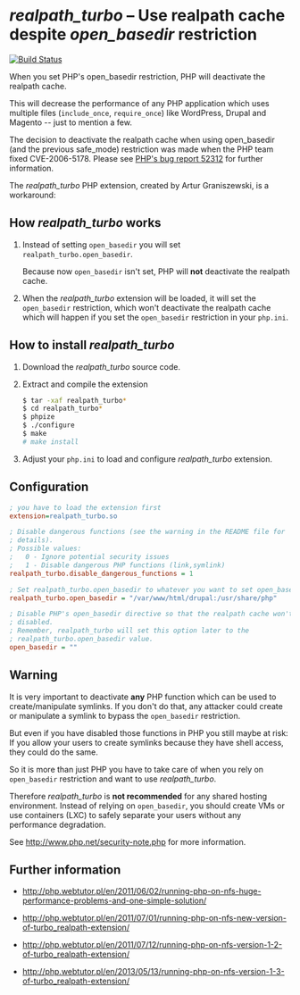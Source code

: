 # *realpath_turbo* – Use realpath cache despite *open_basedir* restriction

[![Build 
Status](https://travis-ci.org/Whissi/realpath_turbo.svg?branch=master)](https://travis-ci.org/Whissi/realpath_turbo)

When you set PHP's open_basedir restriction, PHP will deactivate the
realpath cache.

This will decrease the performance of any PHP application which uses
multiple files (`include_once`, `require_once`) like WordPress,
Drupal and Magento -- just to mention a few.

The decision to deactivate the realpath cache when using open_basedir
(and the previous safe_mode) restriction was made when the PHP team fixed
CVE-2006-5178. Please see [PHP's bug report 52312](https://bugs.php.net/bug.php?id=52312)
for further information.

The *realpath_turbo* PHP extension, created by Artur Graniszewski, is a
workaround:


## How *realpath_turbo* works

1. Instead of setting `open_basedir` you will set
   `realpath_turbo.open_basedir`.

   Because now `open_basedir` isn't set, PHP will **not** deactivate the
   realpath cache.

2. When the *realpath_turbo* extension will be loaded, it will set the
   `open_basedir` restriction, which won't deactivate the realpath cache
   which will happen if you set the `open_basedir` restriction in your
   `php.ini`.


## How to install *realpath_turbo*

1. Download the *realpath_turbo* source code.

2. Extract and compile the extension

   ```sh
   $ tar -xaf realpath_turbo*
   $ cd realpath_turbo*
   $ phpize
   $ ./configure
   $ make
   # make install
   ```

3. Adjust your `php.ini` to load and configure *realpath_turbo* extension.


## Configuration

```ini
; you have to load the extension first
extension=realpath_turbo.so

; Disable dangerous functions (see the warning in the README file for
; details).
; Possible values:
;   0 - Ignore potential security issues
;   1 - Disable dangerous PHP functions (link,symlink)
realpath_turbo.disable_dangerous_functions = 1

; Set realpath_turbo.open_basedir to whatever you want to set open_basedir to
realpath_turbo.open_basedir = "/var/www/html/drupal:/usr/share/php"

; Disable PHP's open_basedir directive so that the realpath cache won't be
; disabled.
; Remember, realpath_turbo will set this option later to the
; realpath_turbo.open_basedir value.
open_basedir = ""
```


## Warning

It is very important to deactivate **any** PHP function which can be used
to create/manipulate symlinks. If you don't do that, any attacker could
create or manipulate a symlink to bypass the `open_basedir` restriction.

But even if you have disabled those functions in PHP you still maybe at
risk: If you allow your users to create symlinks because they have shell
access, they could do the same.

So it is more than just PHP you have to take care of when you rely on
`open_basedir` restriction and want to use *realpath_turbo*.

Therefore *realpath_turbo* is **not recommended** for any shared hosting
environment. Instead of relying on `open_basedir`, you should create VMs or
use containers (LXC) to safely separate your users without any performance
degradation.

See http://www.php.net/security-note.php for more information.


## Further information

 - http://php.webtutor.pl/en/2011/06/02/running-php-on-nfs-huge-performance-problems-and-one-simple-solution/

 - http://php.webtutor.pl/en/2011/07/01/running-php-on-nfs-new-version-of-turbo_realpath-extension/

 - http://php.webtutor.pl/en/2011/07/12/running-php-on-nfs-version-1-2-of-turbo_realpath-extension/

 - http://php.webtutor.pl/en/2013/05/13/running-php-on-nfs-version-1-3-of-turbo_realpath-extension/
